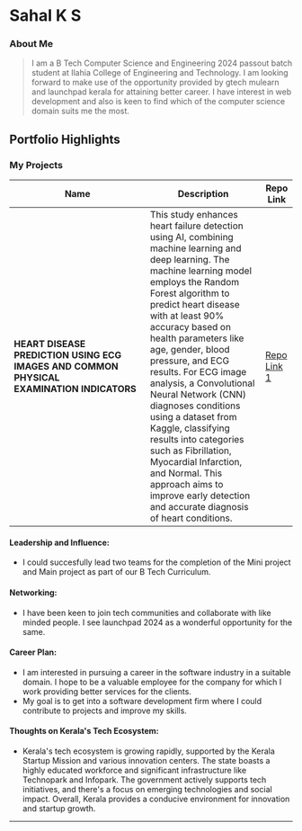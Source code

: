 # Sahal K S

### About Me

> I am a B Tech Computer Science and Engineering 2024 passout batch student at Ilahia College of Engineering and Technology. I am looking forward to make use of the opportunity provided by gtech mulearn and launchpad kerala for attaining better career. I have interest in web development and also is keen to find which of the computer science domain suits me the most. 


## Portfolio Highlights

### My Projects

| Name                | Description                                                              | Repo Link                                                      |
|---------------------|---------------------------------------------------------------------------|----------------------------------------------------------------|
| **HEART DISEASE PREDICTION USING ECG IMAGES AND COMMON PHYSICAL EXAMINATION INDICATORS**  | This study enhances heart failure detection using AI, combining machine learning and deep learning. The machine learning model employs the Random Forest algorithm to predict heart disease with at least 90% accuracy based on health parameters like age, gender, blood pressure, and ECG results. For ECG image analysis, a Convolutional Neural Network (CNN) diagnoses conditions using a dataset from Kaggle, classifying results into categories such as Fibrillation, Myocardial Infarction, and Normal. This approach aims to improve early detection and accurate diagnosis of heart conditions.                                            | [Repo Link 1]()             |

#### Leadership and Influence:

- I could succesfully lead two teams for the completion of the Mini project and Main project as part of our B Tech Curriculum.

#### Networking:

- I have been keen to join tech communities and collaborate with like minded people. I see launchpad 2024 as a wonderful opportunity for the same. 

#### Career Plan:

- I am interested in pursuing a career in the software industry in a suitable domain. I hope to be a valuable employee for the company for which I work providing better services for the clients.
- My goal is to get into a software development firm where I could contribute to projects and improve my skills.

#### Thoughts on Kerala's Tech Ecosystem:

- Kerala's tech ecosystem is growing rapidly, supported by the Kerala Startup Mission and various innovation centers. The state boasts a highly educated workforce and significant infrastructure like Technopark and Infopark. The government actively supports tech initiatives, and there's a focus on emerging technologies and social impact. Overall, Kerala provides a conducive environment for innovation and startup growth.


---
